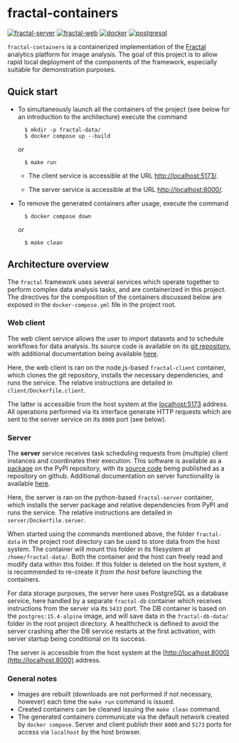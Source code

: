 # fractal-containers

[![fractal-server](https://img.shields.io/badge/fractal--server-1.3.5a1-blue)](https://pypi.org/project/fractal-server/1.3.5a1/)
[![fractal-web](https://img.shields.io/badge/fractal--web-0.5.4-blue)](https://github.com/fractal-analytics-platform/fractal-web/releases/tag/0.5.4)
[![docker](https://img.shields.io/badge/deployment-docker-blue)](https://github.com/docker)
[![postgresql](https://img.shields.io/badge/PostgreSQL-FF0000)](https://github.com/postgres/postgres)



`fractal-containers` is a containerized implementation of the
[Fractal](https://fractal-analytics-platform.github.io)
analytics platform for image analysis. The goal of this project
is to allow rapid local deployment of the components of the
framework, especially suitable for demonstration purposes.


## Quick start
- To simultaneously launch all the containers of the project
  (see below for an introduction to the architecture) execute
  the command
 
        $ mkdir -p fractal-data/
        $ docker compose up --build
  
    or
  
        $ make run
  
    - The client service is accessible at the URL
      [http://localhost:5173/](http://localhost:5173).

    - The server service is accessible at the URL
      [http://localhost:8000/](http://localhost:8000).

- To remove the generated containers after usage, execute the
  command
  
        $ docker compose down
  
    or
  
        $ make clean


## Architecture overview
The `fractal` framework uses several services which operate
together to perform complex data analysis tasks, and are
containerized in this project. The directives for the
composition of the containers discussed below are exposed in
the `docker-compose.yml` file in the project root.


### Web client

The web client service allows the user to import datasets and
to schedule workflows for data analysis. Its source code is
available on its [git
repository](https://github.com/fractal-analytics-platform/fractal-web),
with additional documentation being available [here](X).

Here, the web client is ran on the node.js-based
`fractal-client` container, which clones the git repository,
installs the necessary dependencies, and runs the service. The
relative instructions are detailed in
`client/Dockerfile.client`.

The latter is accessible from the host system at the
[localhost:5173](localhost:5173) address. All operations
performed via its interface generate HTTP requests which are
sent to the server service on its `8000` port (see below).


### Server

The **server** service receives task scheduling requests from
(multiple) client instances and coordinates their execution.
This software is available as a
[package](https://pypi.org/project/fractal-server/) on the PyPI
repository, with its [source
code](https://github.com/fractal-analytics-platform/fractal-server)
being published as a repository on github. Additional
documentation on server functionality is available
[here](https://fractal-analytics-platform.github.io/fractal-server/).

Here, the server is ran on the python-based `fractal-server`
container, which installs the server package and relative
dependencies from PyPI and runs the service. The relative
instructions are detailed in `server/Dockerfile.server`.

When started using the commands mentioned above, the folder
`fractal-data` in the project root directory can be used to
store data from the host system. The container will mount this
folder in its filesystem at `/home/fractal-data/`. Both the
container and the host can freely read and modify data within
this folder. If this folder is deleted on the host system, it
is recommended to re-create it *from the host* before launching
the containers.

For data storage purposes, the server here uses PostgreSQL as a
database service, here handled by a separate `fractal-db`
container which receives instructions from the server via its
`5433` port. The DB container is based on the
`postgres:15.4-alpine` image, and will save data in the
`fractal-db-data/` folder in the root project directory. A
healthcheck is defined to avoid the server crashing after the
DB service restarts at the first activation, with server
startup being conditional on its success.

The server is accessible from the host system at the
[http://localhost.8000](http://localhost.8000) address.


### General notes

- Images are rebuilt (downloads are not performed if not
  necessary, however) each time the `make run` command is
  issued.
- Created containers can be cleaned issuing the `make clean`
  command.
- The generated containers communicate via the default network
  created by `docker compose`. Server and client publish their
  `8000` and `5173` ports for access via `localhost` by the
  host browser.

